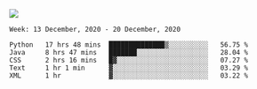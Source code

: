 <!--
**Mat2ja/Mat2ja** is a ✨ _special_ ✨ repository because its `README.md` (this file) appears on your GitHub profile.

Here are some ideas to get you started:

- 🔭 I’m currently working on ...
- 🌱 I’m currently learning ...
- 👯 I’m looking to collaborate on ...
- 🤔 I’m looking for help with ...
- 💬 Ask me about ...
- 📫 How to reach me: ...
- 😄 Pronouns: ...
- ⚡ Fun fact: ...
-->

<img src='https://media.giphy.com/media/xT9IgG50Fb7Mi0prBC/giphy.gif'>

<!--START_SECTION:waka-->
```text
Week: 13 December, 2020 - 20 December, 2020

Python   17 hrs 48 mins  ██████████████▒░░░░░░░░░░   56.75 % 
Java     8 hrs 47 mins   ███████░░░░░░░░░░░░░░░░░░   28.04 % 
CSS      2 hrs 16 mins   █▓░░░░░░░░░░░░░░░░░░░░░░░   07.27 % 
Text     1 hr 1 min      ▓░░░░░░░░░░░░░░░░░░░░░░░░   03.29 % 
XML      1 hr            ▓░░░░░░░░░░░░░░░░░░░░░░░░   03.22 % 
```
<!--END_SECTION:waka-->
